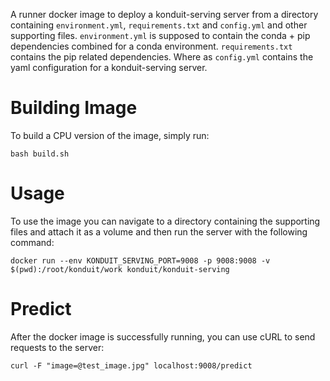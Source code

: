 A runner docker image to deploy a konduit-serving server from a directory containing `environment.yml`, `requirements.txt` and `config.yml` and other supporting files. `environment.yml` is supposed to contain the conda + pip dependencies combined for a conda environment. `requirements.txt` contains the pip related dependencies. Where as `config.yml` contains the yaml configuration for a konduit-serving server. 

# Building Image
To build a CPU version of the image, simply run:
```shell
bash build.sh
```

# Usage
To use the image you can navigate to a directory containing the supporting files and attach it as a volume and then run the server with the following command:
```shell
docker run --env KONDUIT_SERVING_PORT=9008 -p 9008:9008 -v $(pwd):/root/konduit/work konduit/konduit-serving
```

# Predict
After the docker image is successfully running, you can use cURL to send requests to the server:
```shell
curl -F "image=@test_image.jpg" localhost:9008/predict
```